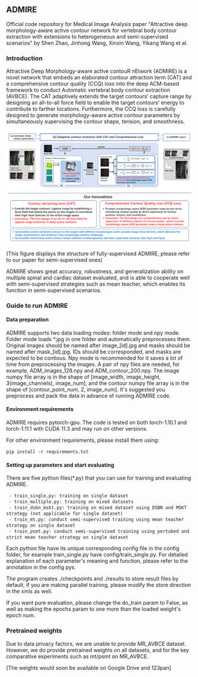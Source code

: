 ## ADMIRE

Official code repository for Medical Image Analysis paper "Attractive deep morphology-aware active contour network for vertebral body contour extraction with extensions to heterogeneous and semi-supervised scenarios" by Shen Zhao, Jinhong Wang, Xinxin Wang, Yikang Wang et al.

### Introduction

Attractive Deep Morphology-aware actIve contouR nEtwork (ADMIRE) is a novel network that embeds an elaborated contour attraction term (CAT) and a comprehensive contour quality (CCQ) loss into the deep ACM-based framework to conduct Automatic vertebral body contour extraction (AVBCE). The CAT adaptively extends the target contours’ capture range by designing an all-to-all force field to enable the target contours’ energy to contribute to farther locations. Furthermore, the CCQ loss is carefully designed to generate morphology-aware active contour parameters by simultaneously supervising the contour shape, tension, and smoothness.

![fig1](./figs/mainfig.png)

(This figure displays the structure of fully-supervised ADMIRE, please refer to our paper for semi-supervised ones)

ADMIRE shows great accuracy, robustness, and generalization ability on multiple spinal and cardiac dataset evaluated, and is able to cooperate well with semi-supervised strategies such as mean teacher, which enables its function in semi-supervised scenarios. 

### Guide to run ADMIRE

#### Data preparation

ADMIRE supports two data loading modes: folder mode and npy mode. Folder mode loads *.jpg in one folder and automatically preprocesses them. Original images should be named after image\_[id].jpg and masks should be named after mask\_[id].jpg. IDs should be corresponded, and masks are expected to be contious. Npy mode is recommended for it saves a lot of time from preprocessing the images. A pair of npy files are needed, for example, ADM_images_128.npy and ADM_contour_200.npy. The image numpy file array is in the shape of [image_width, image_height, 3(image_channels), image_num], and the contour numpy file array is in the shape of [contour_point_num, 2, image_num]. It's suggested you preprocess and pack the data in advance of running ADMIRE code.

#### Environment requirements

ADMIRE requires pytorch-gpu. The code is tested on both torch-1.10.1 and torch-1.11.1 with CUDA 11.3 and may run on other versions.

For other environment requirements, please install them using:

```shell
pip install -r requirements.txt
```

#### Setting up parameters and start evaluating

There are five python files(*.py) that you can use for training and evaluating ADMIRE.

```
 - train_single.py: training on single dataset
 - train_multiple.py: training on mixed datasets
 - train_dsbn_mskt.py: training on mixed dataset using DSBN and MSKT strategy (not applicable for single dataset)
 - train_mt.py: conduct semi-supervised training using mean teacher strategy on single dataset
 - train_psmt.py: conduct semi-supervised training using pertubed and strict mean teacher strategy on single dataset
```

Each python file have its unique corresponding config file in the config folder, for example train_single.py have config/train_single.py. For detailed explanation of each parameter's meaning and function, please refer to the annotation in the config pys.

The program creates ./checkpoints and ./results to store result files by default, if you are making parallel training, please modify the store direction in the xmls as well.

If you want pure evaluation, please change the do_train param to False, as well as making the epochs param to one more than the loaded weight's epoch num.

### Pretrained weights

Due to data privacy factors, we are unable to provide MR_AVBCE dataset. However, we do provide pretrained weights on all datasets, and for the key comparative experiments such as mt/psmt on MR_AVBCE.

[The weights would soon be available on Google Drive and 123pan]